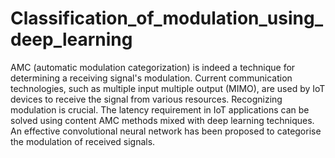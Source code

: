 # Classification_of_modulation_using_deep_learning
AMC (automatic modulation categorization) is indeed a technique for determining a receiving signal's modulation. Current communication technologies, 
such as multiple input multiple output (MIMO), are used by IoT devices to receive the signal from various resources. Recognizing modulation is crucial. 
The latency requirement in IoT applications can be solved using content AMC methods mixed with deep learning techniques. 
An effective convolutional neural network has been proposed to categorise the modulation of received signals.
